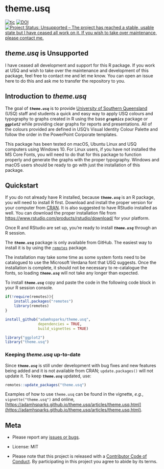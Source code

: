 theme.usq
================

<!-- badges: start -->
[![tic](https://github.com/adamhsparks/theme.usq/workflows/tic/badge.svg?branch=main)](https://github.com/adamhsparks/theme.usq/actions)
[![DOI](https://zenodo.org/badge/103536536.svg)](https://zenodo.org/badge/latestdoi/103536536)
[![Project Status: Unsupported – The project has reached a stable, usable state but I have ceased all work on it. If you wish to take over maintenance, please contact me.](https://www.repostatus.org/badges/latest/unsupported.svg)](https://www.repostatus.org/#unsupported)
<!-- badges: end -->

## *theme.usq* is Unsupported

I have ceased all development and support for this R package.
If you work at USQ and wish to take over the maintenance and development of this package, feel free to contact me and let me know.
You can open an issue here to do this and ask me to transfer the repository to you.

## Introduction to *theme.usq*

The goal of ***`theme.usq`*** is to provide [University of Southern Queensland](https://usq.edu.au) (USQ) staff and students a quick and easy way to apply USQ colours and typography to graphs created in R
using the base ***`graphics`*** package or ***`ggplot2`*** while providing clear graphs for reports and presentations.
All of the colours provided are defined in USQ’s Visual Identity Colour Palette and follow the order in the PowerPoint Corporate templates.

This package has been tested on macOS, Ubuntu Linux and USQ computers using Windows 10.
For Linux users, if you have not installed the MS Core Fonts, you will need to do that for this package to function properly and generate the graphs with the proper typography.
Windows and macOS users should be ready to go with just the installation of this package.

## Quickstart

If you do not already have R installed, because ***`theme.usq`*** is an R package, you will need to install R first.
Download and install the proper version for your computer from [CRAN](https://cran.r-project.org).
It is also suggested to have RStudio installed as well.
You can download the proper installation file from <https://www.rstudio.com/products/rstudio/download/> for your platform.

Once R and RStudio are set up, you’re ready to install ***`theme.usq`*** through an R session.

The ***`theme.usq`*** package is only available from GitHub.
The easiest way to install it is by using the [`remotes`](https://github.com/r-lib/remotes) package.

The installation may take some time as some system fonts need to be catalogued to use the Microsoft Verdana font that USQ suggests.
Once the installation is complete, it should not be necessary to re-catalogue the fonts, so loading ***`theme.usq`*** will not take any longer than expected.

To install ***`theme.usq`*** copy and  paste the code in the following code block in your R session console.

``` r
if(!require(remotes)){
    install.packages("remotes")
    library(remotes)
}

install_github("adamhsparks/theme.usq",
               dependencies = TRUE,
               build_vignettes = TRUE)

library("ggplot2")
library("theme.usq")
```

### Keeping *theme.usq* up-to-date

Since ***`theme.usq`*** is still under development with bug fixes and new features being added and it is not available from CRAN; `update.packages()` will not update it.
To keep ***`theme.usq`*** updated, use:

``` r
remotes::update_packages("theme.usq")
```

Examples of how to use `theme.usq` can be found in the vignette, *e.g.*, `vignette("theme.usq")` and online, [https://adamhsparks.github.io/theme.usq/articles/theme.usq.html](https://adamhsparks.github.io/theme.usq/articles/theme.usq.html).

## Meta

  - Please report any [issues or
    bugs](https://github.com/adamhsparks/theme.usq/issues).

  - License: MIT

  - Please note that this project is released with a [Contributor Code of Conduct](CONDUCT.md).
  By participating in this project you agree to abide by its terms.
